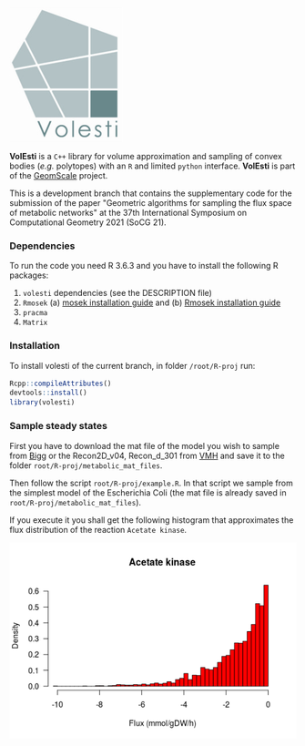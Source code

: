 ![logo](doc/logo/volesti_logo.jpg)

**VolEsti** is a `C++` library for volume approximation and sampling of convex bodies (*e.g.* polytopes) with an `R` and limited `python` interface. **VolEsti** is part of the [GeomScale](https://geomscale.github.io) project.

This is a development branch that contains the supplementary code for the submission of the paper "Geometric algorithms for sampling the flux space of metabolic networks" at the 37th International Symposium on Computational Geometry 2021 (SoCG 21).

###  Dependencies

To run the code you need R 3.6.3 and you have to install the following R packages:  

1. `volesti` dependencies (see the DESCRIPTION file)  
2. `Rmosek` (a) [mosek installation guide](https://docs.mosek.com/9.2/install/installation.html) and (b) [Rmosek installation guide](https://docs.mosek.com/9.2/rmosek/install-interface.html)  
3. `pracma`
4. `Matrix`

###  Installation

To install volesti of the current branch, in folder `/root/R-proj` run:  
```r
Rcpp::compileAttributes()  
devtools::install()  
library(volesti)  
```

### Sample steady states

First you have to download the mat file of the model you wish to sample from [Bigg](http://bigg.ucsd.edu/models) or the Recon2D_v04, Recon_d_301 from [VMH](https://www.vmh.life/) and save it to the folder `root/R-proj/metabolic_mat_files`.  

Then follow the script `root/R-proj/example.R`. In that script we sample from the simplest model of the Escherichia Coli (the mat file is already saved in `root/R-proj/metabolic_mat_files`).  

If you execute it you shall get the following histogram that approximates the flux distribution of the reaction `Acetate kinase`.  

![histograms](doc/histograms/acetate_kinase.png)
